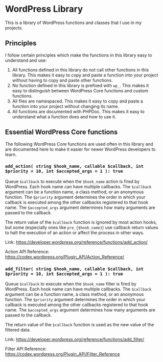 # WordPress Library

This is a library of WordPress functions and classes that I use in my projects.

## Principles

I follow certain principles which make the functions in this library easy to understand and use:

1. All functions defined in this library do not call other functions in this library. This makes it easy to copy and paste a function into your project without having to copy and paste other functions.
2. No function defined in this library is prefixed with `wp_`. This makes it easy to distinguish between WordPress Core functions and custom functions.
3. All files are namespaced. This makes it easy to copy and paste a function into your project without changing its name.
4. All functions are documented with PHPDoc. This makes it easy to understand what a function does and how to use it.

## Essential WordPress Core functions

The following WordPress Core functions are used often in this library and are documented here to make it easier for newer WordPress developers to learn.

### `add_action( string $hook_name, callable $callback, int $priority = 10, int $accepted_args = 1 ): true`

Queue `$callback` to execute when the `$hook_name` action is fired by WordPress. Each hook name can have multiple callbacks. The `$callback` argument can be a function name, a class method, or an anonymous function. The `$priority` argument determines the order in which your callback is executed among the other callbacks registered to that hook name. The `$accepted_args` argument determines how many arguments are passed to the callback.

The return value of the `$callback` function is ignored by most action hooks, but some (especially ones like `pre_{$hook_name}`) use callback return values to halt the execution of an action or affect the process in other ways.

Link: https://developer.wordpress.org/reference/functions/add_action/

Action API Reference: https://codex.wordpress.org/Plugin_API/Action_Reference/

### `add_filter( string $hook_name, callable $callback, int $priority = 10, int $accepted_args = 1 ): true`

Queue `$callback` to execute when the `$hook_name` filter is fired by WordPress. Each hook name can have multiple callbacks. The `$callback` argument can be a function name, a class method, or an anonymous function. The `$priority` argument determines the order in which your callback is executed among the other callbacks registered to that hook name. The `$accepted_args` argument determines how many arguments are passed to the callback.

The return value of the `$callback` function is used as the new value of the filtered data.

Link: https://developer.wordpress.org/reference/functions/add_filter/

Filter API Reference: https://codex.wordpress.org/Plugin_API/Filter_Reference
